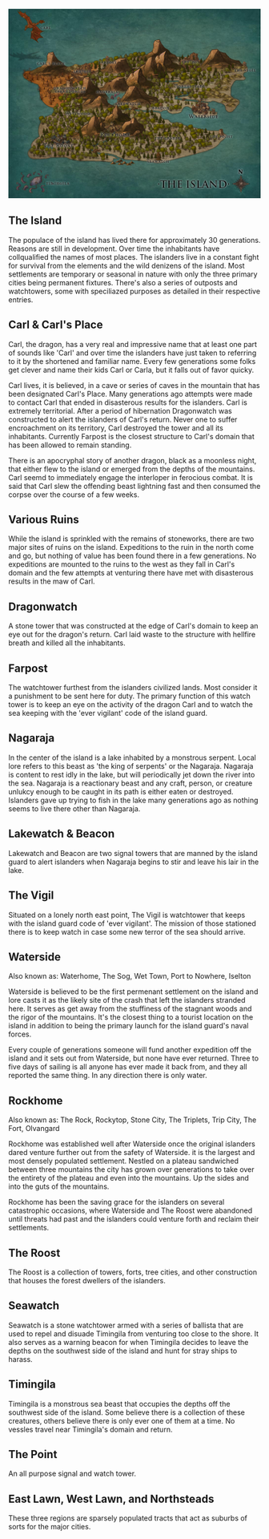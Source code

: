 ![Map](map.jpg)


The Island
----------
The populace of the island has lived there for approximately 30 generations. Reasons are still in development. Over time the inhabitants have collqualified the names of most places. The islanders live in a constant fight for survival from the elements and the wild denizens of the island. Most settlements are temporary or seasonal in nature with only the three primary cities being permanent fixtures. There's also a series of outposts and watchtowers, some with speciliazed purposes as detailed in their respective entries.


Carl & Carl's Place
-------------------
Carl, the dragon, has a very real and impressive name that at least one part of sounds like 'Carl' and over time the islanders have just taken to referring to it by the shortened and familiar name. Every few generations some folks get clever and name their kids Carl or Carla, but it falls out of favor quicky.

Carl lives, it is believed, in a cave or series of caves in the mountain that has been designated Carl's Place. Many generations ago attempts were made to contact Carl that ended in disasterous results for the islanders. Carl is extremely territorial. After a period of hibernation Dragonwatch was constructed to alert the islanders of Carl's return. Never one to suffer encroachment on its territory, Carl destroyed the tower and all its inhabitants. Currently Farpost is the closest structure to Carl's domain that has been allowed to remain standing.

There is an apocryphal story of another dragon, black as a moonless night, that either flew to the island or emerged from the depths of the mountains. Carl seemd to immediately engage the interloper in ferocious combat. It is said that Carl slew the offending beast lightning fast and then consumed the corpse over the course of a few weeks.

Various Ruins
-------------
While the island is sprinkled with the remains of stoneworks, there are two major sites of ruins on the island. Expeditions to the ruin in the north come and go, but nothing of value has been found there in a few generations. No expeditions are mounted to the ruins to the west as they fall in Carl's domain and the few attempts at venturing there have met with disasterous results in the maw of Carl.

Dragonwatch
-----------
A stone tower that was constructed at the edge of Carl's domain to keep an eye out for the dragon's return. Carl laid waste to the structure with hellfire breath and killed all the inhabitants. 

Farpost
-------
The watchtower furthest from the islanders civilized lands. Most consider it a punishment to be sent here for duty. The primary function of this watch tower is to keep an eye on the activity of the dragon Carl and to watch the sea keeping with the 'ever vigilant' code of the island guard. 

Nagaraja
--------
In the center of the island is a lake inhabited by a monstrous serpent. Local lore refers to this beast as 'the king of serpents' or the Nagaraja. Nagaraja is content to rest idly in the lake, but will periodically jet down the river into the sea. Nagaraja is a reactionary beast and any craft, person, or creature unlukcy enough to be caught in its path is either eaten or destroyed. Islanders gave up trying to fish in the lake many generations ago as nothing seems to live there other than Nagaraja.

Lakewatch & Beacon
------------------
Lakewatch and Beacon are two signal towers that are manned by the island guard to alert islanders when Nagaraja begins to stir and leave his lair in the lake. 


The Vigil
---------
Situated on a lonely north east point, The Vigil is watchtower that keeps with the island guard code of 'ever vigilant'. The mission of those stationed there is to keep watch in case some new terror of the sea should arrive.

Waterside
---------
Also known as: Waterhome, The Sog, Wet Town, Port to Nowhere, Iselton

Waterside is believed to be the first permenant settlement on the island and lore casts it as the likely site of the crash that left the islanders stranded here. It serves as get away from the stuffiness of the stagnant woods and the rigor of the mountains. It's the closest thing to a tourist location on the island in addition to being the primary launch for the island guard's naval forces. 

Every couple of generations someone will fund another expedition off the island and it sets out from Waterside, but none have ever returned. Three to five days of sailing is all anyone has ever made it back from, and they all reported the same thing. In any direction there is only water.

Rockhome
--------
Also known as: The Rock, Rockytop, Stone City, The Triplets, Trip City, The Fort, Olvangard

Rockhome was established well after Waterside once the original islanders dared venture further out from the safety of Waterside. it is the largest and most densely populated settlement. Nestled on a plateau sandwiched between three mountains the city has grown over generations to take over the entirety of the plateau and even into the mountains. Up the sides and into the guts of the mountains. 

Rockhome has been the saving grace for the islanders on several catastrophic occasions, where Waterside and The Roost were abandoned until threats had past and the islanders could venture forth and reclaim their settlements.

The Roost
---------
The Roost is a collection of towers, forts, tree cities, and other construction that houses the forest dwellers of the islanders.

Seawatch
--------
Seawatch is a stone watchtower armed with a series of ballista that are used to repel and disuade Timingila from venturing too close to the shore. It also serves as a warning beacon for when Timingila decides to leave the depths on the southwest side of the island and hunt for stray ships to harass.

Timingila
---------
Timingila is a monstrous sea beast that occupies the depths off the southwest side of the island. Some believe there is a collection of these creatures, others believe there is only ever one of them at a time. No vessles travel near Timingila's domain and return.

The Point
---------
An all purpose signal and watch tower. 


East Lawn, West Lawn, and Northsteads
-------------------------------------
These three regions are sparsely populated tracts that act as suburbs of sorts for the major cities. 